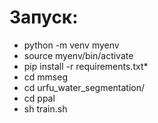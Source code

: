 # Запуск:

* python -m venv myenv
* source myenv/bin/activate
* pip install -r requirements.txt* 
* cd mmseg
* cd urfu_water_segmentation/
* cd ppal
* sh train.sh

